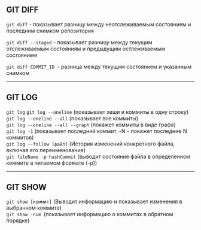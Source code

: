 ## GIT DIFF
`git diff` - показывает разницу между неотслеживаемым состоянием и последним снимком репозитория

`git diff --staged` - показывает разницу между текущим отслеживаемым состояниям и предыдущим остлеживаемым состоянием

`git diff COMMIT_ID `- разница между текущим состоянием и указанным снимком

-----------------------------------------------------
## GIT LOG
`git log`
`git log --oneline` (показывает хеши и коммиты в одну строку)  
`git log --oneline --all` (показывает все коммиты)  
`git log --oneline --all --graph` (покажет коммиты в виде графа)  
`git log -1` (показывает последний коммит. -N - покажет последние N коммитов)  
`git log --follow [файл]` (История изменений конкретного файла, включая его переименование)  
`git fileName -p hashCommit` (выводит состояние файла в определенном коммите в читаемом формате (-p))

-----------------------------------------------------
## GIT SHOW
`git show [коммит]` (Выводит информацию и показывает изменения в выбранном коммите)  
`git show -num `(показывает информацию о коммитах в обратном порядке)